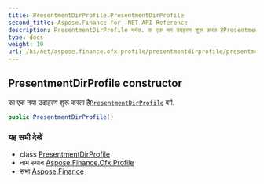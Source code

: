 ```yaml
---
title: PresentmentDirProfile.PresentmentDirProfile
second_title: Aspose.Finance for .NET API Reference
description: PresentmentDirProfile नर्मत. क एक नय उदहरण शुरू करत हैPresentmentDirProfile वर्ग.
type: docs
weight: 10
url: /hi/net/aspose.finance.ofx.profile/presentmentdirprofile/presentmentdirprofile/
---
```

## PresentmentDirProfile constructor

का एक नया उदाहरण शुरू करता है[`PresentmentDirProfile`](../) वर्ग.

```csharp
public PresentmentDirProfile()
```

### यह सभी देखें

* class [PresentmentDirProfile](../)
* नाम स्थान [Aspose.Finance.Ofx.Profile](../../presentmentdirprofile/)
* सभा [Aspose.Finance](../../../)


